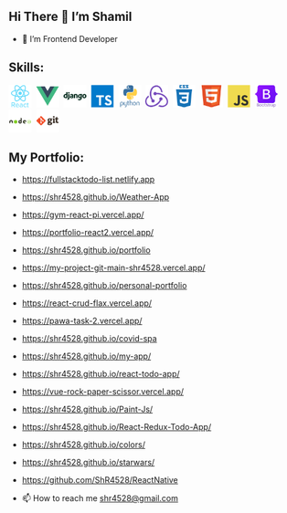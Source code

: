 ## Hi There 👋  I’m Shamil 
- 👀 I’m Frontend Developer


## Skills:
 <div>
  
<img src="https://github.com/devicons/devicon/blob/master/icons/react/react-original-wordmark.svg" title="React" alt="React" width="40" height="40"/>&nbsp;
<img src="https://github.com/devicons/devicon/blob/master/icons/vuejs/vuejs-original.svg" title="Vuejs" alt="Vue" width="40" height="40"/>&nbsp;
<img src="https://github.com/devicons/devicon/blob/master/icons/django/django-plain-wordmark.svg" title="Django" width="40" height="40"/>&nbsp;
<img src="https://github.com/devicons/devicon/blob/master/icons/typescript/typescript-original.svg" title="Typescript" width="40" height="40"/>&nbsp;
<img src="https://github.com/devicons/devicon/blob/master/icons/python/python-original-wordmark.svg" title="Python" width="40" height="40"/>&nbsp;
<img src="https://github.com/devicons/devicon/blob/master/icons/redux/redux-original.svg" title="Redux" alt="Redux " width="40" height="40"/>&nbsp;
<img src="https://github.com/devicons/devicon/blob/master/icons/css3/css3-plain-wordmark.svg"  title="CSS3" alt="CSS" width="40" height="40"/>&nbsp;
<img src="https://github.com/devicons/devicon/blob/master/icons/html5/html5-original.svg" title="HTML5" alt="HTML" width="40" height="40"/>&nbsp;
<img src="https://github.com/devicons/devicon/blob/master/icons/javascript/javascript-original.svg" title="JavaScript" alt="JavaScript" width="40" height="40"/>&nbsp;
<img src="https://github.com/devicons/devicon/blob/master/icons/bootstrap/bootstrap-original-wordmark.svg" title="Bootstrap" width="40" height="40"/>&nbsp;
<img src="https://github.com/devicons/devicon/blob/master/icons/nodejs/nodejs-original-wordmark.svg" title="NodeJS" alt="NodeJS" width="40" height="40"/>&nbsp;
<img src="https://github.com/devicons/devicon/blob/master/icons/git/git-original-wordmark.svg" title="Git" alt="Git" width="40" height="40"/>&nbsp;
 </div>

## My Portfolio:

* https://fullstacktodo-list.netlify.app

*  https://shr4528.github.io/Weather-App
*  https://gym-react-pi.vercel.app/
*  https://portfolio-react2.vercel.app/
*  https://shr4528.github.io/portfolio
*  https://my-project-git-main-shr4528.vercel.app/
*  https://shr4528.github.io/personal-portfolio
*  https://react-crud-flax.vercel.app/
*  https://pawa-task-2.vercel.app/
*  https://shr4528.github.io/covid-spa
*  https://shr4528.github.io/my-app/
*  https://shr4528.github.io/react-todo-app/
*  https://vue-rock-paper-scissor.vercel.app/
*  https://shr4528.github.io/Paint-Js/
*  https://shr4528.github.io/React-Redux-Todo-App/
*  https://shr4528.github.io/colors/
*  https://shr4528.github.io/starwars/
*  https://github.com/ShR4528/ReactNative


- 📫 How to reach me shr4528@gmail.com



